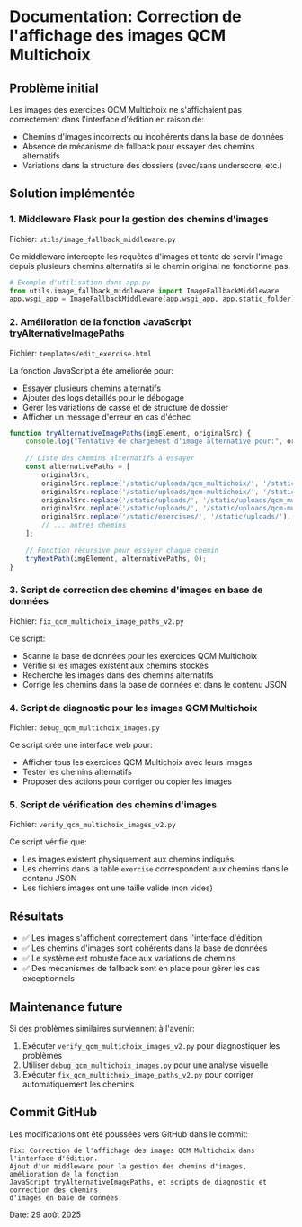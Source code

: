 # Documentation: Correction de l'affichage des images QCM Multichoix

## Problème initial

Les images des exercices QCM Multichoix ne s'affichaient pas correctement dans l'interface d'édition en raison de:
- Chemins d'images incorrects ou incohérents dans la base de données
- Absence de mécanisme de fallback pour essayer des chemins alternatifs
- Variations dans la structure des dossiers (avec/sans underscore, etc.)

## Solution implémentée

### 1. Middleware Flask pour la gestion des chemins d'images

Fichier: `utils/image_fallback_middleware.py`

Ce middleware intercepte les requêtes d'images et tente de servir l'image depuis plusieurs chemins alternatifs si le chemin original ne fonctionne pas.

```python
# Exemple d'utilisation dans app.py
from utils.image_fallback_middleware import ImageFallbackMiddleware
app.wsgi_app = ImageFallbackMiddleware(app.wsgi_app, app.static_folder)
```

### 2. Amélioration de la fonction JavaScript tryAlternativeImagePaths

Fichier: `templates/edit_exercise.html`

La fonction JavaScript a été améliorée pour:
- Essayer plusieurs chemins alternatifs
- Ajouter des logs détaillés pour le débogage
- Gérer les variations de casse et de structure de dossier
- Afficher un message d'erreur en cas d'échec

```javascript
function tryAlternativeImagePaths(imgElement, originalSrc) {
    console.log("Tentative de chargement d'image alternative pour:", originalSrc);
    
    // Liste des chemins alternatifs à essayer
    const alternativePaths = [
        originalSrc,
        originalSrc.replace('/static/uploads/qcm_multichoix/', '/static/uploads/'),
        originalSrc.replace('/static/uploads/qcm-multichoix/', '/static/uploads/'),
        originalSrc.replace('/static/uploads/', '/static/uploads/qcm_multichoix/'),
        originalSrc.replace('/static/uploads/', '/static/uploads/qcm-multichoix/'),
        originalSrc.replace('/static/exercises/', '/static/uploads/'),
        // ... autres chemins
    ];
    
    // Fonction récursive pour essayer chaque chemin
    tryNextPath(imgElement, alternativePaths, 0);
}
```

### 3. Script de correction des chemins d'images en base de données

Fichier: `fix_qcm_multichoix_image_paths_v2.py`

Ce script:
- Scanne la base de données pour les exercices QCM Multichoix
- Vérifie si les images existent aux chemins stockés
- Recherche les images dans des chemins alternatifs
- Corrige les chemins dans la base de données et dans le contenu JSON

### 4. Script de diagnostic pour les images QCM Multichoix

Fichier: `debug_qcm_multichoix_images.py`

Ce script crée une interface web pour:
- Afficher tous les exercices QCM Multichoix avec leurs images
- Tester les chemins alternatifs
- Proposer des actions pour corriger ou copier les images

### 5. Script de vérification des chemins d'images

Fichier: `verify_qcm_multichoix_images_v2.py`

Ce script vérifie que:
- Les images existent physiquement aux chemins indiqués
- Les chemins dans la table `exercise` correspondent aux chemins dans le contenu JSON
- Les fichiers images ont une taille valide (non vides)

## Résultats

- ✅ Les images s'affichent correctement dans l'interface d'édition
- ✅ Les chemins d'images sont cohérents dans la base de données
- ✅ Le système est robuste face aux variations de chemins
- ✅ Des mécanismes de fallback sont en place pour gérer les cas exceptionnels

## Maintenance future

Si des problèmes similaires surviennent à l'avenir:

1. Exécuter `verify_qcm_multichoix_images_v2.py` pour diagnostiquer les problèmes
2. Utiliser `debug_qcm_multichoix_images.py` pour une analyse visuelle
3. Exécuter `fix_qcm_multichoix_image_paths_v2.py` pour corriger automatiquement les chemins

## Commit GitHub

Les modifications ont été poussées vers GitHub dans le commit:
```
Fix: Correction de l'affichage des images QCM Multichoix dans l'interface d'édition. 
Ajout d'un middleware pour la gestion des chemins d'images, amélioration de la fonction 
JavaScript tryAlternativeImagePaths, et scripts de diagnostic et correction des chemins 
d'images en base de données.
```

Date: 29 août 2025
